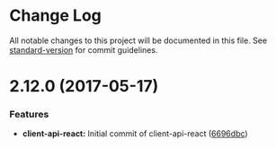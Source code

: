 # Change Log

All notable changes to this project will be documented in this file.
See [standard-version](https://github.com/conventional-changelog/standard-version) for commit guidelines.

<a name="2.12.0"></a>
# 2.12.0 (2017-05-17)


### Features

* **client-api-react:** Initial commit of client-api-react ([6696dbc](https://github.com/graphistry/graphistry-js/commit/6696dbc))
